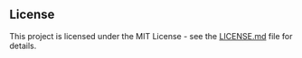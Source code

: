 ## License
This project is licensed under the MIT License - see the [LICENSE.md](LICENSE.md) file for details.
